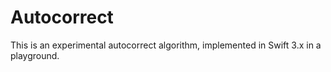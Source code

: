 # Autocorrect

This is an experimental autocorrect algorithm, implemented in Swift 3.x in a playground.
